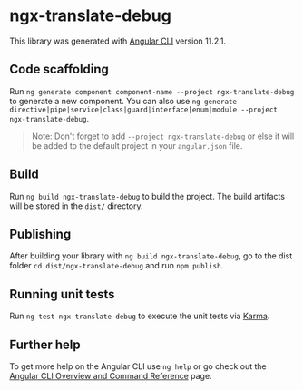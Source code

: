 # ngx-translate-debug

This library was generated with [Angular CLI](https://github.com/angular/angular-cli) version 11.2.1.

## Code scaffolding

Run `ng generate component component-name --project ngx-translate-debug` to generate a new component. You can also use `ng generate directive|pipe|service|class|guard|interface|enum|module --project ngx-translate-debug`.

> Note: Don't forget to add `--project ngx-translate-debug` or else it will be added to the default project in your `angular.json` file.

## Build

Run `ng build ngx-translate-debug` to build the project. The build artifacts will be stored in the `dist/` directory.

## Publishing

After building your library with `ng build ngx-translate-debug`, go to the dist folder `cd dist/ngx-translate-debug` and run `npm publish`.

## Running unit tests

Run `ng test ngx-translate-debug` to execute the unit tests via [Karma](https://karma-runner.github.io).

## Further help

To get more help on the Angular CLI use `ng help` or go check out the [Angular CLI Overview and Command Reference](https://angular.io/cli) page.
